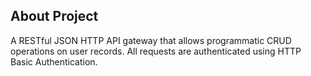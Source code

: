 ## About Project

A RESTful JSON HTTP API gateway that allows programmatic CRUD operations on user records. All requests are authenticated using HTTP Basic Authentication.